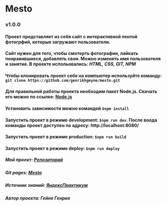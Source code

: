 # Mesto
### v1.0.0
#### Проект представляет из себя сайт с интерактивной лентой фотогрфий, которые загружают пользователи.
#### Сайт нужен для того, чтобы смотерть фотографии, лайкать понравившиеся, добавлять свои. Можно изменять имя пользователя и занятие. В проекте испольовались: *HTML, CSS, GIT, NPM*
#### Чтобы клонировать проект себе на компьютер используйте команду: `git clone https://github.com/genrikhgeyne/mesto.git`
#### Для правильной работы проекта необходим пакет Node.js. Скачать его можно по ссылке: [Node.js](https://nodejs.org/en/download/)
#### Установить зависимости можно командой `$npm install`
#### Запустить проект в режиме development: `$npm run dev`. После воода команды проект доступен по адресу: http://localhost:8080/
#### Запустить проект в режиме production: `$npm run build`
#### Запустить проект в режиме deploy: `$npm run deploy`
##### Мой проект: [Репозиторий](https://github.com/genrikhgeyne/mesto/)
##### Git pages: [Mesto](https://github.com/genrikhgeyne/mesto)
##### Источник знаний: [ЯндексПрактикум](https://praktikum.yandex.ru/)
##### Автор проекта: Гейне Генрих
